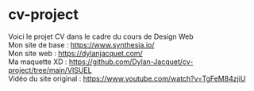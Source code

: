# cv-project
Voici le projet CV dans le cadre du cours de Design Web <br/>
Mon site de base : https://www.synthesia.io/ <br/>
Mon site web : https://dylanjacquet.com/ <br/>
Ma maquette XD : https://github.com/Dylan-Jacquet/cv-project/tree/main/VISUEL <br/>
Vidéo du site original : https://www.youtube.com/watch?v=TgFeM84zjiU <br/>
